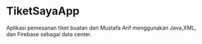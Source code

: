 # TiketSayaApp
Aplikasi pemesanan tiket buatan dari Mustafa Arif menggunakan Java,XML, dan Firebase sebagai data center.
